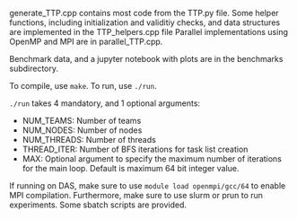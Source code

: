 generate_TTP.cpp contains most code from the TTP.py file.
Some helper functions, including initialization and validitiy checks, and data structures are implemented in the TTP_helpers.cpp file
Parallel implementations using OpenMP and MPI are in parallel_TTP.cpp.

Benchmark data, and a jupyter notebook with plots are in the benchmarks subdirectory.

To compile, use `make`.
To run, use `./run`.

`./run` takes 4 mandatory, and 1 optional arguments:
- NUM_TEAMS: Number of teams
- NUM_NODES: Number of nodes
- NUM_THREADS: Number of threads
- THREAD_ITER: Number of BFS iterations for task list creation
- MAX: Optional argument to specify the maximum number of iterations for the main loop. Default is maximum 64 bit integer value.

If running on DAS, make sure to use `module load openmpi/gcc/64` to enable MPI compilation.
Furthermore, make sure to use slurm or prun to run experiments. Some sbatch scripts are provided.